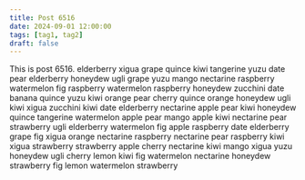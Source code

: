 ```yaml
---
title: Post 6516
date: 2024-09-01 12:00:00
tags: [tag1, tag2]
draft: false
---
```

This is post 6516.
elderberry
xigua
grape
quince
kiwi
tangerine
yuzu
date
pear
elderberry
honeydew
ugli
grape
yuzu
mango
nectarine
raspberry
watermelon
fig
raspberry
watermelon
raspberry
honeydew
zucchini
date
banana
quince
yuzu
kiwi
orange
pear
cherry
quince
orange
honeydew
ugli
kiwi
xigua
zucchini
kiwi
date
elderberry
nectarine
apple
pear
kiwi
honeydew
quince
tangerine
watermelon
apple
pear
mango
apple
kiwi
nectarine
pear
strawberry
ugli
elderberry
watermelon
fig
apple
raspberry
date
elderberry
grape
fig
xigua
orange
nectarine
raspberry
nectarine
pear
raspberry
kiwi
xigua
strawberry
strawberry
apple
cherry
nectarine
kiwi
mango
xigua
yuzu
honeydew
ugli
cherry
lemon
kiwi
fig
watermelon
nectarine
honeydew
strawberry
fig
lemon
watermelon
strawberry

